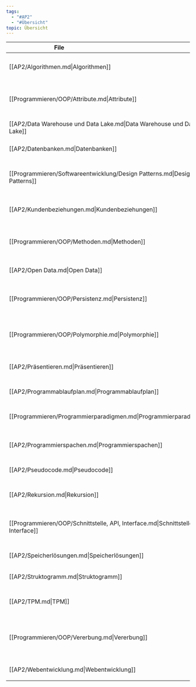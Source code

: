 ```yaml
---
tags:
  - "#AP2"
  - "#Übersicht" 
topic: Übersicht
---
```

| <div style="width:275px;">File</div>                                                  | <div style='width:150px;'>Topic</div> | <div style='width:200px;'>Tags</div>                                       |
| ------------------------------------------------------------------------------------- | ------------------------------------- | -------------------------------------------------------------------------- |
| [[AP2/Algorithmen.md\|Algorithmen]]                                                   | \-                                    | <ul><li>#AP2</li><li>#Programmieren</li></ul>                              |
| [[Programmieren/OOP/Attribute.md\|Attribute]]                                         | \-                                    | <ul><li>#AP2</li><li>#Programmieren</li><li>#OOP</li></ul>                 |
| [[AP2/Data Warehouse und Data Lake.md\|Data Warehouse und Data Lake]]                 | \-                                    | <ul><li>#AP2</li></ul>                                                     |
| [[AP2/Datenbanken.md\|Datenbanken]]                                                   | \-                                    | <ul><li>#AP2</li></ul>                                                     |
| [[Programmieren/Softwareentwicklung/Design Patterns.md\|Design Patterns]]             | \-                                    | <ul><li>#Programmieren</li><li>#Softwareentwicklung</li><li>#AP2</li></ul> |
| [[AP2/Kundenbeziehungen.md\|Kundenbeziehungen]]                                       | \-                                    | <ul><li>#AP2</li><li>#Wirtschaft</li></ul>                                 |
| [[Programmieren/OOP/Methoden.md\|Methoden]]                                           | \-                                    | <ul><li>#AP2</li><li>#Programmieren</li><li>#OOP</li></ul>                 |
| [[AP2/Open Data.md\|Open Data]]                                                       | \-                                    | <ul><li>#AP2</li></ul>                                                     |
| [[Programmieren/OOP/Persistenz.md\|Persistenz]]                                       | \-                                    | <ul><li>#AP2</li><li>#Programmieren</li><li>#OOP</li></ul>                 |
| [[Programmieren/OOP/Polymorphie.md\|Polymorphie]]                                     | \-                                    | <ul><li>#AP2</li><li>#Programmieren</li><li>#OOP</li></ul>                 |
| [[AP2/Präsentieren.md\|Präsentieren]]                                                 | \-                                    | <ul><li>#AP2</li><li>#Softskills</li></ul>                                 |
| [[AP2/Programmablaufplan.md\|Programmablaufplan]]                                     | \-                                    | <ul><li>#AP2</li></ul>                                                     |
| [[Programmieren/Programmierparadigmen.md\|Programmierparadigmen]]                     | \-                                    | <ul><li>#AP2</li><li>#Programmieren</li></ul>                              |
| [[AP2/Programmierspachen.md\|Programmierspachen]]                                     | \-                                    | <ul><li>#AP2</li><li>#Programmieren</li></ul>                              |
| [[AP2/Pseudocode.md\|Pseudocode]]                                                     | \-                                    | <ul><li>#AP2</li></ul>                                                     |
| [[AP2/Rekursion.md\|Rekursion]]                                                       | \-                                    | <ul><li>#AP2</li><li>#Programmieren</li></ul>                              |
| [[Programmieren/OOP/Schnittstelle, API, Interface.md\|Schnittstelle, API, Interface]] | \-                                    | <ul><li>#AP2</li><li>#Programmieren</li><li>#OOP</li></ul>                 |
| [[AP2/Speicherlösungen.md\|Speicherlösungen]]                                         | \-                                    | <ul><li>AP2</li></ul>                                                      |
| [[AP2/Struktogramm.md\|Struktogramm]]                                                 | \-                                    | <ul><li>#AP2</li></ul>                                                     |
| [[AP2/TPM.md\|TPM]]                                                                   | \-                                    | <ul><li>#AP2</li><li>#IT-Sicherheit</li></ul>                              |
| [[Programmieren/OOP/Vererbung.md\|Vererbung]]                                         | \-                                    | <ul><li>#AP1</li><li>#Programmieren</li><li>#OOP</li><li>#AP2</li></ul>    |
| [[AP2/Webentwicklung.md\|Webentwicklung]]                                             | \-                                    | <ul><li>#AP2</li></ul>                                                     |

